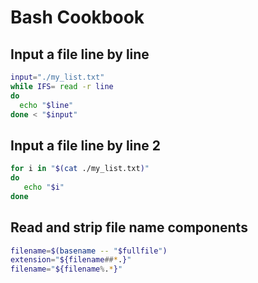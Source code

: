# Bash Cookbook

## Input a file line by line

```bash
input="./my_list.txt"
while IFS= read -r line
do
  echo "$line"
done < "$input"
```

## Input a file line by line 2

```bash
for i in "$(cat ./my_list.txt)"
do
   echo "$i"
done
```

## Read and strip file name components

```bash
filename=$(basename -- "$fullfile")
extension="${filename##*.}"
filename="${filename%.*}"
```
